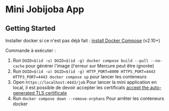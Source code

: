 # Mini Jobijoba App

## Getting Started

Installer docker si ce n'est pas déjà fait : [install Docker Compose](https://docs.docker.com/compose/install/) (v2.10+)

Commande à exécuter : 

1. Run `DUID=$(id -u) DGID=$(id -g) docker compose build --pull --no-cache` pour générer l'image (l'erreur sur Mercure peut être ignorée)
2. Run `DUID=$(id -u) DGID=$(id -g) HTTP_PORT=8000 HTTPS_PORT=4443 HTTP3_PORT=4443 docker compose up` pour lancer les conteneurs
3. Open `https://localhost:4443/job` Pour lancer la mini application en local, il est possible de devoir accepter les certificats [accept the auto-generated TLS certificate](https://stackoverflow.com/a/15076602/1352334)
4. Run `docker compose down --remove-orphans` Pour arrêter les conteneurs docker
